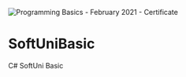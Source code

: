 ![Programming Basics - February 2021 - Certificate](https://user-images.githubusercontent.com/87384771/148648369-9b1095ab-09b8-4111-83c7-5eb72fdeecc8.jpeg)
# SoftUniBasic
C# SoftUni Basic
